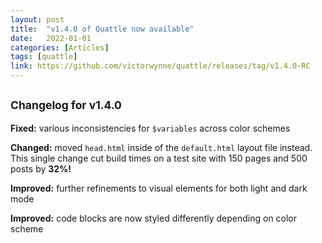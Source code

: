 ```yaml
---
layout: post
title:  "v1.4.0 of Quattle now available"
date:   2022-01-01
categories: [Articles]
tags: [quattle]
link: https://github.com/victorwynne/quattle/releases/tag/v1.4.0-RC
---
```


## <small>Changelog for v1.4.0</small>

**Fixed:** various inconsistencies for `$variables` across color schemes

**Changed:** moved `head.html` inside of the `default.html` layout file instead. This single change cut build times on a test site with 150 pages and 500 posts by **32%!**

**Improved:** further refinements to visual elements for both light and dark mode

**Improved:** code blocks are now styled differently depending on color scheme
